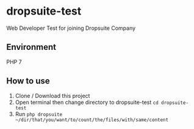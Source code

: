 # dropsuite-test
Web Developer Test for joining Dropsuite Company

## Environment
PHP 7

## How to use
1. Clone / Download this project
2. Open terminal then change directory to dropsuite-test ```cd dropsuite-test```
3. Run ```php dropsuite ~/dir/that/you/want/to/count/the/files/with/same/content```
